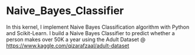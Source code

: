 # Naive_Bayes_Classifier
In this kernel, I implement Naive Bayes Classification algorithm with Python and Scikit-Learn. I build a Naive Bayes Classifier to predict whether a person makes over 50K a year using the Adult Dataset @ https://www.kaggle.com/qizarafzaal/adult-dataset
